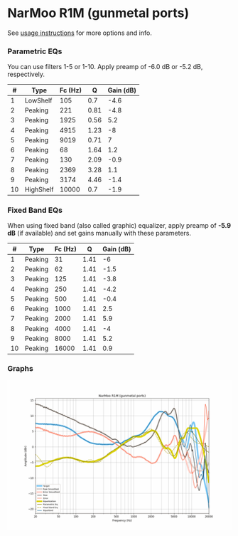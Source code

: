 # NarMoo R1M (gunmetal ports)
See [usage instructions](https://github.com/jaakkopasanen/AutoEq#usage) for more options and info.

### Parametric EQs
You can use filters 1-5 or 1-10. Apply preamp of -6.0 dB or -5.2 dB, respectively.

|   # | Type      |   Fc (Hz) |    Q |   Gain (dB) |
|-----|-----------|-----------|------|-------------|
|   1 | LowShelf  |       105 | 0.7  |        -4.6 |
|   2 | Peaking   |       221 | 0.81 |        -4.8 |
|   3 | Peaking   |      1925 | 0.56 |         5.2 |
|   4 | Peaking   |      4915 | 1.23 |        -8   |
|   5 | Peaking   |      9019 | 0.71 |         7   |
|   6 | Peaking   |        68 | 1.64 |         1.2 |
|   7 | Peaking   |       130 | 2.09 |        -0.9 |
|   8 | Peaking   |      2369 | 3.28 |         1.1 |
|   9 | Peaking   |      3174 | 4.46 |        -1.4 |
|  10 | HighShelf |     10000 | 0.7  |        -1.9 |

### Fixed Band EQs
When using fixed band (also called graphic) equalizer, apply preamp of **-5.9 dB** (if available) and set gains manually with these parameters.

|   # | Type    |   Fc (Hz) |    Q |   Gain (dB) |
|-----|---------|-----------|------|-------------|
|   1 | Peaking |        31 | 1.41 |        -6   |
|   2 | Peaking |        62 | 1.41 |        -1.5 |
|   3 | Peaking |       125 | 1.41 |        -3.8 |
|   4 | Peaking |       250 | 1.41 |        -4.2 |
|   5 | Peaking |       500 | 1.41 |        -0.4 |
|   6 | Peaking |      1000 | 1.41 |         2.5 |
|   7 | Peaking |      2000 | 1.41 |         5.9 |
|   8 | Peaking |      4000 | 1.41 |        -4   |
|   9 | Peaking |      8000 | 1.41 |         5.2 |
|  10 | Peaking |     16000 | 1.41 |         0.9 |

### Graphs
![](./NarMoo%20R1M%20(gunmetal%20ports).png)
